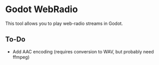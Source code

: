 # Godot WebRadio
This tool allows you to play web-radio streams in Godot.
## To-Do
* Add AAC encoding (requires conversion to WAV, but probably need ffmpeg)